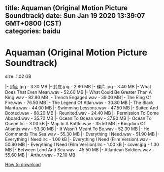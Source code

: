 
title: Aquaman (Original Motion Picture Soundtrack)
date: Sun Jan 19 2020 13:39:07 GMT+0800 (CST)    
categories: baidu
---

# Aquaman (Original Motion Picture Soundtrack)
size: 1.02 GB
 
 
|- 封面.jpg - 3.30 MB
|- 封底.jpg - 2.80 MB
|- 碟片.jpg - 3.40 MB
|- What Does That Even Mean.wav - 52.60 MB
|- What Could Be Greater Than A King.wav - 82.80 MB
|- Trench Engaged.wav - 39.00 MB
|- The Ring Of Fire.wav - 76.50 MB
|- The Legend Of Atlan.wav - 30.80 MB
|- The Black Manta.wav - 44.00 MB
|- Swimming Lessons.wav - 47.50 MB
|- Suited And Booted.wav - 68.20 MB
|- Reunited.wav - 24.40 MB
|- Permission To Come Aboard.wav - 35.70 MB
|- Ocean To Ocean.wav - 37.90 MB
|- Ocean To Ocean.lrc - 3.00 kB
|- Map In A Bottle.wav - 35.50 MB
|- Kingdom Of Atlantis.wav - 53.30 MB
|- It Wasn't Meant To Be.wav - 52.30 MB
|- He Commands The Sea.wav - 55.30 MB
|- Everything I Need.wav - 51.90 MB
|- Everything I Need.lrc - 1.00 kB
|- Everything I Need (Film Version).wav - 50.80 MB
|- Everything I Need (Film Version).lrc - 1.00 kB
|- cover.jpg - 1.30 MB
|- Between Land And Sea.wav - 45.50 MB
|- Atlantean Soldiers.wav - 55.60 MB
|- Arthur.wav - 72.10 MB

[How to download](https://bpcam.bemobtrk.com/go/2ceec3aa-1ca2-46d6-b9ff-aaa5c184517c?jno=4314)